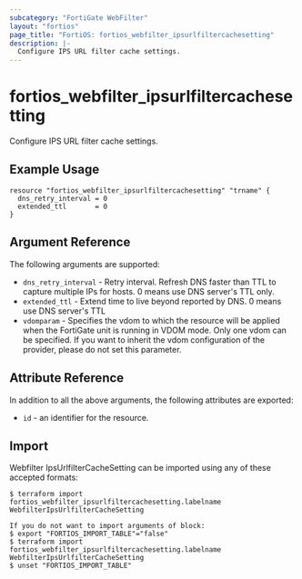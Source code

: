 ```yaml
---
subcategory: "FortiGate WebFilter"
layout: "fortios"
page_title: "FortiOS: fortios_webfilter_ipsurlfiltercachesetting"
description: |-
  Configure IPS URL filter cache settings.
---
```


# fortios_webfilter_ipsurlfiltercachesetting
Configure IPS URL filter cache settings.

## Example Usage

```hcl
resource "fortios_webfilter_ipsurlfiltercachesetting" "trname" {
  dns_retry_interval = 0
  extended_ttl       = 0
}
```

## Argument Reference

The following arguments are supported:

* `dns_retry_interval` - Retry interval. Refresh DNS faster than TTL to capture multiple IPs for hosts. 0 means use DNS server's TTL only.
* `extended_ttl` - Extend time to live beyond reported by DNS. 0 means use DNS server's TTL
* `vdomparam` - Specifies the vdom to which the resource will be applied when the FortiGate unit is running in VDOM mode. Only one vdom can be specified. If you want to inherit the vdom configuration of the provider, please do not set this parameter.


## Attribute Reference

In addition to all the above arguments, the following attributes are exported:
* `id` - an identifier for the resource.

## Import

Webfilter IpsUrlfilterCacheSetting can be imported using any of these accepted formats:
```
$ terraform import fortios_webfilter_ipsurlfiltercachesetting.labelname WebfilterIpsUrlfilterCacheSetting

If you do not want to import arguments of block:
$ export "FORTIOS_IMPORT_TABLE"="false"
$ terraform import fortios_webfilter_ipsurlfiltercachesetting.labelname WebfilterIpsUrlfilterCacheSetting
$ unset "FORTIOS_IMPORT_TABLE"
```
